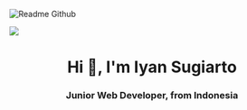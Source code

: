 ![Readme Github](https://github.com/IyanSugiarto18/IyanSugiarto18/assets/104921316/4f7f3208-48d3-4558-acc7-39b193c5ef1a)


<div style="align:center"><img src="https://github.com/IyanSugiarto18/IyanSugiarto18/assets/104921316/4f7f3208-48d3-4558-acc7-39b193c5ef1a" /></div>

<h1 align="center">Hi 👋, I'm Iyan Sugiarto</h1>
<h3 align="center">Junior Web Developer, from Indonesia</h3>
